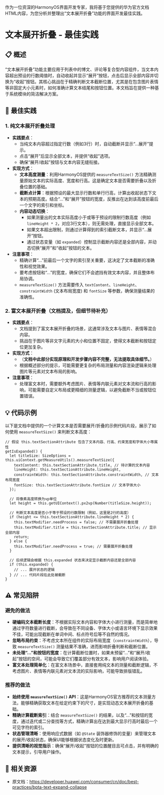 作为一位资深的HarmonyOS界面开发专家，我将基于您提供的华为官方文档HTML内容，为您分析并整理出“文本展开折叠”功能的界面开发最佳实践。

# 文本展开折叠 - 最佳实践

## 📋 概述
“文本展开折叠”功能主要应用于列表中的博文、评论等复合型内容组件，当文本内容超出预设的行数阈值时，自动收起并显示“展开”按钮，点击后显示全部内容并切换为“收起”按钮。其核心挑战在于精确判断文本截断位置，尤其是在包含图片表情等非固定大小元素时，如何准确计算文本结尾和按钮位置。本文档旨在提供一种基于系统模块的简洁解决方案。

## 🎯 最佳实践

### 1. 纯文本展开折叠处理
- **实践要点**：
    *   当纯文本内容超过指定行数（例如3行）时，自动截断并显示“...展开”提示。
    *   点击“展开”后显示全部文本，并提供“收起”选项。
    *   确保“展开/收起”按钮与文本内容无缝衔接。
- **实现方式**：
    *   **文本高度测量**：利用HarmonyOS提供的 `measureTextSize()` 方法精确测量原始文本的实际高度、宽度和行高。这是确定文本是否需要折叠以及折叠位置的基础。
    *   **截断点计算**：根据预设的最大显示行数和单行行高，计算出收起状态下文本的预期高度。结合“...”和“展开”按钮的宽度，反推出在达到该高度前最后一个文字的索引和坐标。
    *   **内容动态切换**：
        *   如果测量出的文本实际高度小于或等于预设的限制行数高度（例如 `lineHeight * 2`，对应3行文本），则无需处理，直接显示全部文本。
        *   如果文本超出限制，则通过计算得到的索引截断文本，并显示“...展开”按钮。
        *   通过状态变量（如 `expanded`）控制显示截断内容还是全部内容，并动态切换“展开”和“收起”按钮的文本。
- **注意事项**：
    *   精确计算“...”前最后一个文字的索引至关重要，这决定了文本截断的准确性和视觉效果。
    *   要考虑按钮和“...”的宽度，确保它们不会遮挡有效文本内容，并且整体布局协调。
    *   `measureTextSize()` 方法需要传入 `textContent`、`lineHeight`、`constraintWidth` (文本布局宽度) 和 `fontSize` 等参数，确保测量结果的准确性。

### 2. 富文本展开折叠（文档提及，但细节待补充）
- **实践要点**：
    *   文档提到了富文本展开折叠的场景，这通常涉及文本与图片、表情等混合内容。
    *   挑战在于图片等非文字元素的大小和位置不固定，使得文本截断和按钮定位更加复杂。
- **实现方式**：
    *   （**文档中此部分实现原理和开发步骤内容不完整，无法提取具体细节。**）
    *   根据概述部分的提示，可能需要更复杂的布局测量和内容渲染逻辑来处理图片等元素对文本布局的影响。
- **注意事项**：
    *   处理富文本时，需要额外考虑图片、表情等内联元素对文本流和行高的影响，可能需要自定义布局或更精细的测量逻辑，以避免截断不当或按钮位置错误。

## 💡 代码示例

以下是文档中提供的一个计算文本是否需要展开/折叠的示例代码片段，展示了如何使用 `measureTextSize()` 来判断文本高度：

```arkts
// 假设 this.textSectionAttribute 包含了文本内容、行高、约束宽度和字体大小等属性
getIsExpanded() {
  let titleSize: SizeOptions = this.uiContext.getMeasureUtils().measureTextSize({
    textContent: this.textSectionAttribute.title, // 待计算的文本内容
    lineHeight: this.textSectionAttribute.lineHeight,
    constraintWidth: this.textSectionAttribute.constraintWidth, // 文本布局宽度
    fontSize: this.textSectionAttribute.fontSize // 文本字体大小
  });

  // 将像素高度转换为vp单位
  let height = this.getUIContext().px2vp(Number(titleSize.height));

  // 判断文本高度是否小于等于预设的行数限制（例如，这里是2行的高度）
  if (height <= this.textSectionAttribute.lineHeight * 2) {
    this.textModifier.needProcess = false; // 不需要展开折叠处理
    this.textModifier.title = this.textSectionAttribute.title; // 显示全部内容
    return;
  } else {
    this.textModifier.needProcess = true; // 需要展开折叠处理
  }

  // 后续逻辑会根据 this.expanded 状态来决定显示截断内容还是全部内容
  if (this.expanded) {
    // ... 展开状态的逻辑
  } // ... 代码片段在此处被截断
}
```

## ⚠️ 常见陷阱

### 避免的做法
- **硬编码文本截断长度**：不根据实际文本内容和字体大小进行测量，而是简单地通过字符数量进行截断，会导致在不同设备、字体大小或语言环境下显示效果不佳，可能出现截断在单词中间、标点符号后等不自然的情况。
- **忽略布局约束**：不考虑文本所在组件的实际布局宽度（`constraintWidth`），导致 `measureTextSize()` 测量结果不准确，进而影响折叠判断和截断位置。
- **未处理“...”和按钮的宽度**：在计算截断位置时，如果未预留“...”和“展开/收起”按钮的空间，可能会导致它们覆盖部分有效文本，影响用户阅读体验。
- **富文本处理简单化**：在富文本场景中，直接套用纯文本的测量和截断逻辑，不考虑图片、表情等内联元素对文本流的实际影响，可能导致排版错乱。

### 推荐的做法
- **始终使用 `measureTextSize()` API**：这是HarmonyOS官方推荐的文本测量方法，能够精确获取文本在给定约束下的尺寸，是实现动态文本展开折叠的基础。
- **精确计算截断索引**：结合 `measureTextSize()` 的结果，以及“...”和按钮的宽度，通过迭代或二分查找等方式，精确计算出在达到最大显示行高时最后一个可见字符的索引。
- **状态管理清晰**：使用响应式数据（如 `@State` 装饰器修饰的变量）来管理文本的展开/收起状态，确保UI能够根据状态变化及时更新。
- **提供清晰的视觉指示**：确保“展开/收起”按钮的位置醒目且可点击，并有明确的文本提示，引导用户操作。

## 🔗 相关资源
- 原文档：https://developer.huawei.com/consumer/cn/doc/best-practices/bpta-text-expand-collapse